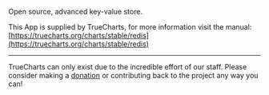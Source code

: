 Open source, advanced key-value store.

This App is supplied by TrueCharts, for more information visit the manual: [https://truecharts.org/charts/stable/redis](https://truecharts.org/charts/stable/redis)

---

TrueCharts can only exist due to the incredible effort of our staff.
Please consider making a [donation](https://truecharts.org/sponsor) or contributing back to the project any way you can!
